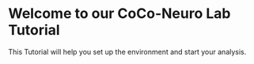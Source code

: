 # Welcome to our CoCo-Neuro Lab Tutorial

This Tutorial will help you set up the environment and start your analysis.
